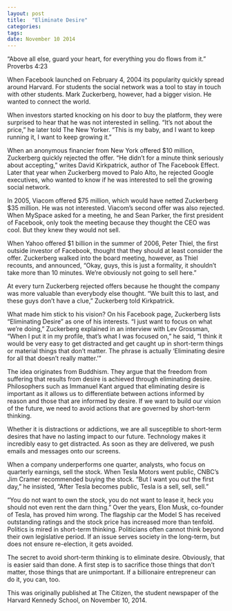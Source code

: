 ```yaml
---
layout: post
title:  "Eliminate Desire"
categories: 
tags: 
date: November 10 2014
---
```


“Above all else, guard your heart, for everything you do flows from it.” Proverbs 4:23

When Facebook launched on February 4, 2004 its popularity quickly spread around Harvard. For students the social network was a tool to stay in touch with other students. Mark Zuckerberg, however, had a bigger vision. He wanted to connect the world.

When investors started knocking on his door to buy the platform, they were surprised to hear that he was not interested in selling. “It’s not about the price,” he later told The New Yorker. “This is my baby, and I want to keep running it, I want to keep growing it.”

When an anonymous financier from New York offered $10 million, Zuckerberg quickly rejected the offer. “He didn’t for a minute think seriously about accepting,” writes David Kirkpatrick, author of The Facebook Effect. Later that year when Zuckerberg moved to Palo Alto, he rejected Google executives, who wanted to know if he was interested to sell the growing social network.

In 2005, Viacom offered $75 million, which would have netted Zuckerberg $35 million. He was not interested. Viacom’s second offer was also rejected. When MySpace asked for a meeting, he and Sean Parker, the first president of Facebook, only took the meeting because they thought the CEO was cool. But they knew they would not sell.

When Yahoo offered $1 billion in the summer of 2006, Peter Thiel, the first outside investor of Facebook, thought that they should at least consider the offer. Zuckerberg walked into the board meeting, however, as Thiel recounts, and announced, “Okay, guys, this is just a formality, it shouldn’t take more than 10 minutes. We’re obviously not going to sell here.”

At every turn Zuckerberg rejected offers because he thought the company was more valuable than everybody else thought. “We built this to last, and these guys don’t have a clue,” Zuckerberg told Kirkpatrick.

What made him stick to his vision? On his Facebook page, Zuckerberg lists “Eliminating Desire” as one of his interests. “I just want to focus on what we’re doing,” Zuckerberg explained in an interview with Lev Grossman, “When I put it in my profile, that’s what I was focused on,” he said, “I think it would be very easy to get distracted and get caught up in short-term things or material things that don’t matter. The phrase is actually ‘Eliminating desire for all that doesn’t really matter.’”

The idea originates from Buddhism. They argue that the freedom from suffering that results from desire is achieved through eliminating desire. 
Philosophers such as Immanuel Kant argued that eliminating desire is important as it allows us to differentiate between actions informed by reason and those that are informed by desire. If we want to build our vision of the future, we need to avoid actions that are governed by short-term thinking.

Whether it is distractions or addictions, we are all susceptible to short-term desires that have no lasting impact to our future. Technology makes it incredibly easy to get distracted. As soon as they are delivered, we push emails and messages onto our screens.

When a company underperforms one quarter, analysts, who focus on quarterly earnings, sell the stock. When Tesla Motors went public, CNBC’s Jim Cramer recommended buying the stock. “But I want you out the first day,” he insisted, “After Tesla becomes public, Tesla is a sell, sell, sell.”

“You do not want to own the stock, you do not want to lease it, heck you should not even rent the darn thing.” Over the years, Elon Musk, co-founder of Tesla, has proved him wrong. The flagship car the Model S has received outstanding ratings and the stock price has increased more than tenfold.
Politics is mired in short-term thinking. Politicians often cannot think beyond their own legislative period. If an issue serves society in the long-term, but does not ensure re-election, it gets avoided.

The secret to avoid short-term thinking is to eliminate desire. Obviously, that is easier said than done. A first step is to sacrifice those things that don’t matter, those things that are unimportant. If a billionaire entrepreneur can do it, you can, too.

This was originally published at The Citizen, the student newspaper of the Harvard Kennedy School, on November 10, 2014.


